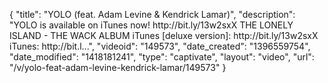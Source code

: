 {
    "title": "YOLO (feat. Adam Levine & Kendrick Lamar)",
    "description": "YOLO is available on iTunes now! http:\/\/bit.ly\/13w2sxX THE LONELY ISLAND - THE WACK ALBUM iTunes [deluxe version]: http:\/\/bit.ly\/13w2sxX iTunes: http:\/\/bit.l...",
    "videoid": "149573",
    "date_created": "1396559754",
    "date_modified": "1418181241",
    "type": "captivate",
    "layout": "video",
    "url": "\/v\/yolo-feat-adam-levine-kendrick-lamar\/149573"
}